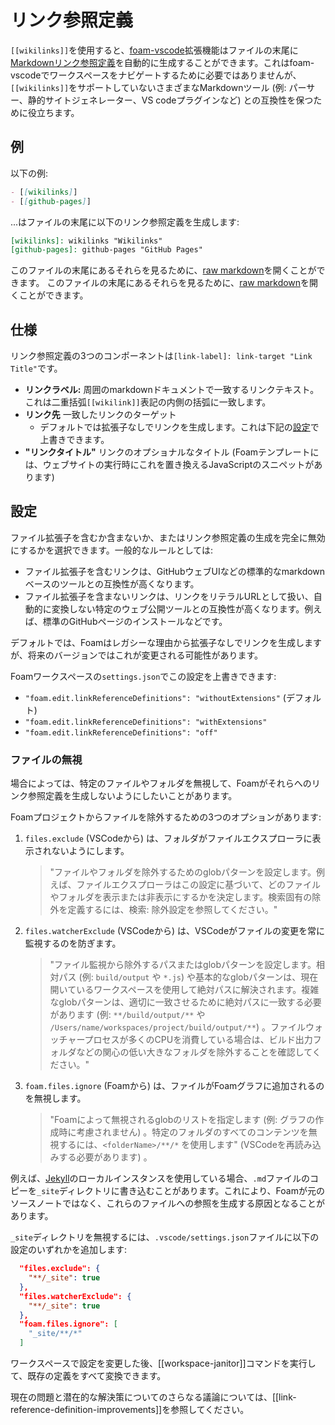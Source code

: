 # リンク参照定義

`[[wikilinks]]`を使用すると、[foam-vscode](https://github.com/foambubble/foam/tree/master/packages/foam-vscode)拡張機能はファイルの末尾に[Markdownリンク参照定義](https://spec.commonmark.org/0.29/#link-reference-definitions)を自動的に生成することができます。これはfoam-vscodeでワークスペースをナビゲートするために必要ではありませんが、`[[wikilinks]]`をサポートしていないさまざまなMarkdownツール (例: パーサー、静的サイトジェネレーター、VS codeプラグインなど) との互換性を保つために役立ちます。

## 例

以下の例:

  ```md
  - [[wikilinks]]
  - [[github-pages]]
  ```

...はファイルの末尾に以下のリンク参照定義を生成します:

  ```md
  [wikilinks]: wikilinks "Wikilinks"
  [github-pages]: github-pages "GitHub Pages"
  ```

このファイルの末尾にあるそれらを見るために、[raw markdown](https://foambubble.github.io/foam/features/link-reference-definitions.md)を開くことができます。
このファイルの末尾にあるそれらを見るために、[raw markdown](https://foambubble.github.io/foam/user/features/link-reference-definitions.md)を開くことができます。

## 仕様

リンク参照定義の3つのコンポーネントは`[link-label]: link-target "Link Title"`です。

- **リンクラベル:** 周囲のmarkdownドキュメントで一致するリンクテキスト。これは二重括弧`[[wikilink]]`表記の内側の括弧に一致します。
- **リンク先** 一致したリンクのターゲット
  - デフォルトでは拡張子なしでリンクを生成します。これは下記の[設定](#設定)で上書きできます。
- **"リンクタイトル"** リンクのオプショナルなタイトル (Foamテンプレートには、ウェブサイトの実行時にこれを置き換えるJavaScriptのスニペットがあります)

## 設定

ファイル拡張子を含むか含まないか、またはリンク参照定義の生成を完全に無効にするかを選択できます。一般的なルールとしては:

- ファイル拡張子を含むリンクは、GitHubウェブUIなどの標準的なmarkdownベースのツールとの互換性が高くなります。
- ファイル拡張子を含まないリンクは、リンクをリテラルURLとして扱い、自動的に変換しない特定のウェブ公開ツールとの互換性が高くなります。例えば、標準のGitHubページのインストールなどです。

デフォルトでは、Foamはレガシーな理由から拡張子なしでリンクを生成しますが、将来のバージョンではこれが変更される可能性があります。

Foamワークスペースの`settings.json`でこの設定を上書きできます:

- `"foam.edit.linkReferenceDefinitions": "withoutExtensions"` (デフォルト)
- `"foam.edit.linkReferenceDefinitions": "withExtensions"`
- `"foam.edit.linkReferenceDefinitions": "off"`

### ファイルの無視

場合によっては、特定のファイルやフォルダを無視して、Foamがそれらへのリンク参照定義を生成しないようにしたいことがあります。

Foamプロジェクトからファイルを除外するための3つのオプションがあります:

1. `files.exclude` (VSCodeから) は、フォルダがファイルエクスプローラに表示されないようにします。

    > "ファイルやフォルダを除外するためのglobパターンを設定します。例えば、ファイルエクスプローラはこの設定に基づいて、どのファイルやフォルダを表示または非表示にするかを決定します。検索固有の除外を定義するには、検索: 除外設定を参照してください。"

2. `files.watcherExclude` (VSCodeから) は、VSCodeがファイルの変更を常に監視するのを防ぎます。

    > "ファイル監視から除外するパスまたはglobパターンを設定します。相対パス (例: `build/output` や `*.js`) や基本的なglobパターンは、現在開いているワークスペースを使用して絶対パスに解決されます。複雑なglobパターンは、適切に一致させるために絶対パスに一致する必要があります (例: `**/build/output/**` や `/Users/name/workspaces/project/build/output/**`) 。ファイルウォッチャープロセスが多くのCPUを消費している場合は、ビルド出力フォルダなどの関心の低い大きなフォルダを除外することを確認してください。"

3. `foam.files.ignore` (Foamから) は、ファイルがFoamグラフに追加されるのを無視します。

    > "Foamによって無視されるglobのリストを指定します (例: グラフの作成時に考慮されません) 。特定のフォルダのすべてのコンテンツを無視するには、`<folderName>/**/*` を使用します" (VSCodeを再読み込みする必要があります) 。

例えば、[Jekyll](https://jekyllrb.com/)のローカルインスタンスを使用している場合、`.md`ファイルのコピーを`_site`ディレクトリに書き込むことがあります。これにより、Foamが元のソースノートではなく、これらのファイルへの参照を生成する原因となることがあります。

`_site`ディレクトリを無視するには、`.vscode/settings.json`ファイルに以下の設定のいずれかを追加します:

```json
  "files.exclude": {
    "**/_site": true
  },
  "files.watcherExclude": {
    "**/_site": true
  },
  "foam.files.ignore": [
    "_site/**/*"
  ]
```

ワークスペースで設定を変更した後、[[workspace-janitor]]コマンドを実行して、既存の定義をすべて変換できます。

現在の問題と潜在的な解決策についてのさらなる議論については、[[link-reference-definition-improvements]]を参照してください。



